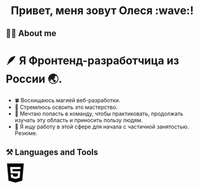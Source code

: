 <h1 align="center">Привет, меня зовут Олеся :wave:!</h1>

## :woman_technologist: About me
# :feather: Я Фронтенд-разработчица из России :earth_asia:.

 * :four_leaf_clover: Восхищаюсь магией веб-разработки.
 * :compass: Стремлюсь освоить это мастерство.
 * :butterfly: Мечтаю попасть в команду, чтобы практиковать, продолжать изучать эту область и приносить пользу людям.
 * :mag_right: Я ищу работу в этой сфере для начала с частичной занятостью. <a href="https://hh.ru/resume/4a98014fff0cde01000039ed1f414136306f4d" style="text-decoration: none;" target="_blank">Резюме.</a>


## :hammer_and_pick: Languages and Tools
<div baskground-color="#E34F26"><img src="https://github.com/Olesya090585/OlesyaVarnakova/blob/main/html5.svg" width="50" height="50"/></div>

